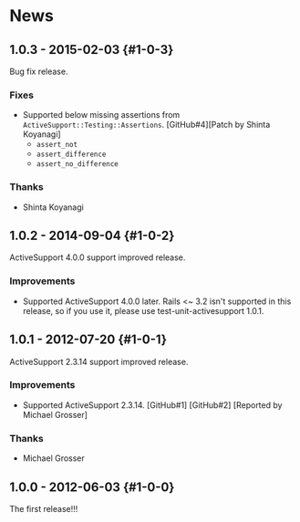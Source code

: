 # News

## 1.0.3 - 2015-02-03 {#1-0-3}

Bug fix release.

### Fixes

  * Supported below missing assertions from
    `ActiveSupport::Testing::Assertions`.
    [GitHub#4][Patch by Shinta Koyanagi]
     * `assert_not`
     * `assert_difference`
     * `assert_no_difference`

### Thanks

  * Shinta Koyanagi

## 1.0.2 - 2014-09-04 {#1-0-2}

ActiveSupport 4.0.0 support improved release.

### Improvements

  * Supported ActiveSupport 4.0.0 later.
    Rails <~ 3.2 isn't supported in this release, so if you use it,
    please use test-unit-activesupport 1.0.1.

## 1.0.1 - 2012-07-20 {#1-0-1}

ActiveSupport 2.3.14 support improved release.

### Improvements

  * Supported ActiveSupport 2.3.14.
    [GitHub#1] [GitHub#2]
    [Reported by Michael Grosser]

### Thanks

  * Michael Grosser

## 1.0.0 - 2012-06-03 {#1-0-0}

The first release!!!
